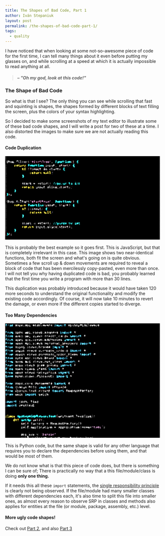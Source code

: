 ```yaml
---
title: The Shapes of Bad Code, Part 1
author: Iván Stepaniuk
layout: post
permalink: /the-shapes-of-bad-code-part-1/
tags:
  - quality
---
```


I have noticed that when looking at some not-so-awesome piece of code for the first time, I can tell many things about it even before putting my glasses on, and while scrolling at a speed at which it is actually impossible to read anything at all.

> #### &ndash; _"Oh my god, look at this code!"_

### The Shape of Bad Code

So what is that I see? The only thing you can see while scrolling that fast and squinting is shapes, the shapes formed by different blocks of text filling the screen, plus the colors of your syntax highlighting.

 So I decided to make some screenshots of my text editor to illustrate some of these bad code shapes, and I will write a post for two of these at a time. I also distorted the images to make sure we are not actually reading this code.

#### Code Duplication

![Code duplication](/img/shape-duplication.png)

This is probably the best example so it goes first. This is JavaScript, but that is completely irrelevant in this case. This image shows two near-identical functions, both fit the screen and what's going on is quite obvious. Sometimes a few scroll up & down movements are required to reveal a block of code that has been mercilessly copy-pasted, even more than once. I will not tell you why having duplicated code is bad, you probably learned that the first time you write a program with more than 30 lines.

This duplication was probably introduced because it would have taken 120 more seconds to understand the original functionality and modify the existing code accordingly. Of course, it will now take 10 minutes to revert the damage, or even more if the different copies started to diverge.

#### Too Many Dependencies

![Too may dependencies](/img/shape-imports.png)

This is Python code, but the same shape is valid for any other language that requires you to declare the dependencies before using them, and that would be most of them.

We do not know what is that this piece of code does, but there is something I can be sure of; There is practically no way that a this file/module/class is doing **only one thing.**

If it needs this all these `import` statements, the [single responsibility principle](https://en.wikipedia.org/wiki/Single_responsibility_principle) is clearly not being observed. If the file/module had many smaller classes with different dependencies each, it's also time to split this file into smaller ones, as almost every reason to observe SRP in classes and methods also applies for entities at the file (or module, package, assembly, etc.) level.

#### More ugly code shapes!
Check out [Part 2](/the-shapes-of-bad-code-part-2/), and also [Part 3](/the-shapes-of-bad-code-part-3/)
